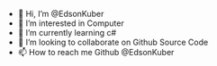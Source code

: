 - 👋 Hi, I’m @EdsonKuber
- 👀 I’m interested in Computer
- 🌱 I’m currently learning c#
- 💞️ I’m looking to collaborate on Github Source Code
- 📫 How to reach me Github @EdsonKuber

<!---
EdsonKuber/EdsonKuber is a ✨ special ✨ repository because its `README.md` (this file) appears on your GitHub profile.
You can click the Preview link to take a look at your changes.
--->
